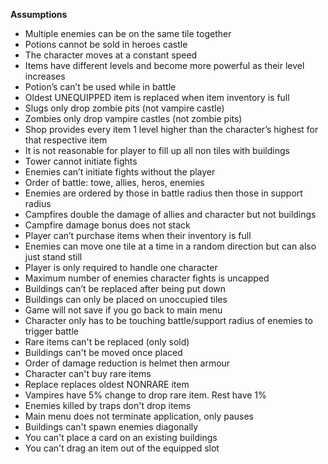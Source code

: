 **Assumptions**


* Multiple enemies can be on the same tile together
* Potions cannot be sold in heroes castle
* The character moves at a constant speed
* Items have different levels and become more powerful as their level increases
* Potion’s can’t be used while in battle
* Oldest UNEQUIPPED item is replaced when item inventory is full
* Slugs only drop zombie pits (not vampire castle)
* Zombies only drop vampire castles (not zombie pits)
* Shop provides every item 1 level higher than the character’s highest for that respective item
* It is not reasonable for player to fill up all non tiles with buildings
* Tower cannot initiate fights
* Enemies can’t initiate fights without the player
* Order of battle: towe, allies, heros, enemies
* Enemies are ordered by those in battle radius then those in support radius
* Campfires double the damage of allies and character but not buildings
* Campfire damage bonus does not stack
* Player can’t purchase items when their inventory is full
* Enemies can move one tile at a time in a random direction but can also just stand still
* Player is only required to handle one character
* Maximum number of enemies character fights is uncapped
* Buildings can’t be replaced after being put down
* Buildings can only be placed on unoccupied tiles
* Game will not save if you go back to main menu
* Character only has to be touching battle/support radius of enemies to trigger battle
* Rare items can't be replaced (only sold)
* Buildings can't be moved once placed
* Order of damage reduction is helmet then armour
* Character can't buy rare items
* Replace replaces oldest NONRARE item
* Vampires have 5% change to drop rare item. Rest have 1%
* Enemies killed by traps don't drop items
* Main menu does not terminate application, only pauses
* Buildings can't spawn enemies diagonally
* You can't place a card on an existing buildings
* You can't drag an item out of the equipped slot